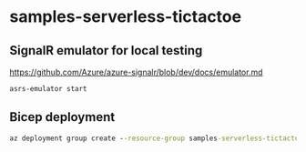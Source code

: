 # samples-serverless-tictactoe

## SignalR emulator for local testing
https://github.com/Azure/azure-signalr/blob/dev/docs/emulator.md

```cmd
asrs-emulator start
```

## Bicep deployment

```cmd
az deployment group create --resource-group samples-serverless-tictactoe --template-file iac/main.bicep --name samples-serverless-tictactoe
```